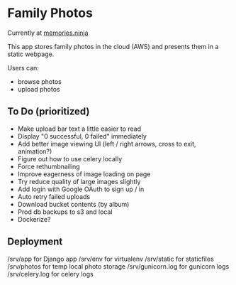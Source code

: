 # Family Photos

Currently at [memories.ninja](https://memories.ninja)

This app stores family photos in the cloud (AWS) and presents them in a static webpage.

Users can:

- browse photos
- upload photos


## To Do (prioritized)

* Make upload bar text a little easier to read
* Display "0 successful, 0 failed" immediately
* Add better image viewing UI (left / right arrows, cross to exit, animation?)
* Figure out how to use celery locally
* Force rethumbnailing
* Improve eagerness of image loading on page
* Try reduce quality of large images slightly
* Add login with Google OAuth to sign up / in
* Auto retry failed uploads
* Download bucket contents (by album)
* Prod db backups to s3 and local
* Dockerize?

## Deployment

/srv/app for Django app
/srv/env for virtualenv
/srv/static for staticfiles
/srv/photos for temp local photo storage
/srv/gunicorn.log for gunicorn logs
/srv/celery.log for celery logs
